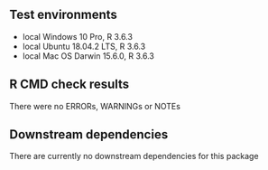 ## Test environments
* local Windows 10 Pro, R 3.6.3
* local Ubuntu 18.04.2 LTS, R 3.6.3
* local Mac OS Darwin 15.6.0, R 3.6.3

## R CMD check results
There were no ERRORs, WARNINGs or NOTEs

## Downstream dependencies
There are currently no downstream dependencies for this package
